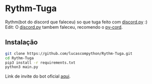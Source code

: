 # Rythm-Tuga
Rythm(bot do discord que faleceu) so que tuga feito com [discord.py] :) <br />
Edit: O [discord.py] tambem faleceu, recomendo o [py-cord](https://github.com/nextcord/nextcord).
## Instalação
```sh
git clone https://github.com/lucascompython/Rythm-Tuga.git
cd Rythm-Tuga
pip3 install -r requirements.txt
python3 main.py
```
Link de invite do bot oficial [aqui](https://discord.com/api/oauth2/authorize?client_id=888100964534456361&permissions=0&scope=bot).

[discord.py]: https://github.com/Rapptz/discord.py
